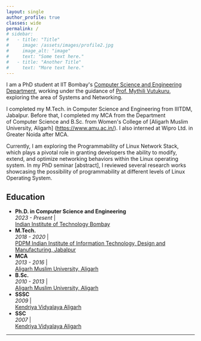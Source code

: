 ```yaml
---
layout: single
author_profile: true
classes: wide
permalink: /
# sidebar:
#   - title: "Title"
#     image: /assets/images/profile2.jpg
#     image_alt: "image"
#     text: "Some text here."
#   - title: "Another Title"
#     text: "More text here."
---
```

I am a PhD student at IIT Bombay's [Computer Science and Engineering Department](https://www.cse.iitb.ac.in/), working under the guidance of [Prof. Mythili Vutukuru](https://www.cse.iitb.ac.in/~mythili/), exploring the area of Systems and Networking.

I completed my M.Tech. in Computer Science and Engineering from IIITDM, Jabalpur. Before that, I completed my MCA from the Department of Computer Science and B.Sc. from Women's College of [Aligarh Muslim University, Aligarh] (https://www.amu.ac.in/). I also interned at Wipro Ltd. in Greater Noida after MCA.

Currently, I am exploring the Programmability of Linux Network Stack, which plays a pivotal role in granting developers the ability to modify, extend, and optimize networking behaviors within the Linux operating system. In my PhD seminar [abstract], I reviewed several research works showcasing the possibility of programmability at different levels of Linux Operating System. 

## Education

- **Ph.D. in Computer Science and Engineering**<br>_2023 - Present_ &#124; <br>[Indian Institute of Technology Bombay](https://www.iitb.ac.in/)
- **M.Tech.**<br>_2018 - 2020_ &#124; <br>[PDPM Indian Institute of Information Technology, Design and Manufacturing, Jabalpur](https://www.iiitdmj.ac.in/)
- **MCA**<br>_2013 - 2016_ &#124; <br>[Aligarh Muslim University, Aligarh](https://www.amu.ac.in/)
- **B.Sc.**<br>_2010 - 2013_ &#124; <br>[Aligarh Muslim University, Aligarh](https://www.amu.ac.in/)
- **SSSC**<br>_2009_ &#124; <br>[Kendriya Vidyalaya Aligarh](https://aligarh.kvs.ac.in/)
- **SSC**<br>_2007_ &#124; <br>[Kendriya Vidyalaya Aligarh](https://aligarh.kvs.ac.in/)

---

